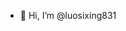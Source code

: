 - 👋 Hi, I’m @luosixing831

<!---
luosixing831/luosixing831 is a ✨ special ✨ repository because its `README.md` (this file) appears on your GitHub profile.
You can click the Preview link to take a look at your changes.
--->
